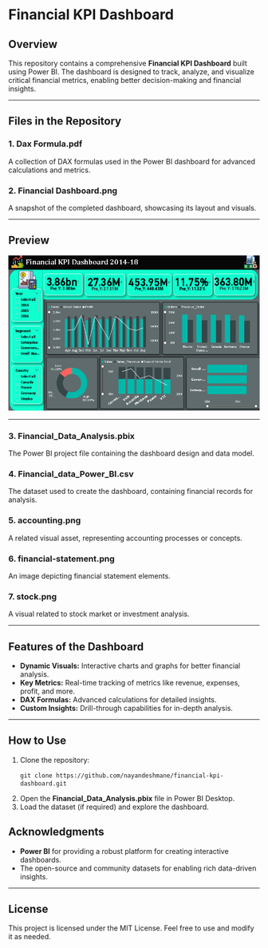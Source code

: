 
  <h1>Financial KPI Dashboard</h1>

  <h2>Overview</h2>
    <p>This repository contains a comprehensive <strong>Financial KPI Dashboard</strong> built using Power BI. The dashboard is designed to track, analyze, and visualize critical financial metrics, enabling better decision-making and financial insights.</p>
    <hr>
    <h2>Files in the Repository</h2>
    <h3>1. Dax Formula.pdf</h3>
    <p>A collection of DAX formulas used in the Power BI dashboard for advanced calculations and metrics.</p>
    <h3>2. Financial Dashboard.png</h3>
    <p>A snapshot of the completed dashboard, showcasing its layout and visuals.</p>
    <hr>
    <h2>Preview</h2>
    <img src="Financial Dashboard.png" alt="Financial Dashboard" style="max-width:100%; height:auto;">
    <hr>
    <h3>3. Financial_Data_Analysis.pbix</h3>
    <p>The Power BI project file containing the dashboard design and data model.</p>
    <h3>4. Financial_data_Power_BI.csv</h3>
    <p>The dataset used to create the dashboard, containing financial records for analysis.</p>
    <h3>5. accounting.png</h3>
    <p>A related visual asset, representing accounting processes or concepts.</p>
    <h3>6. financial-statement.png</h3>
    <p>An image depicting financial statement elements.</p>
    <h3>7. stock.png</h3>
    <p>A visual related to stock market or investment analysis.</p>
    <hr>

<h2>Features of the Dashboard</h2>
    <ul>
        <li><strong>Dynamic Visuals:</strong> Interactive charts and graphs for better financial analysis.</li>
        <li><strong>Key Metrics:</strong> Real-time tracking of metrics like revenue, expenses, profit, and more.</li>
        <li><strong>DAX Formulas:</strong> Advanced calculations for detailed insights.</li>
        <li><strong>Custom Insights:</strong> Drill-through capabilities for in-depth analysis.</li>
    </ul>
    <hr>
    <h2>How to Use</h2>
    <ol>
        <li>Clone the repository:
            <pre><code>git clone https://github.com/nayandeshmane/financial-kpi-dashboard.git</code></pre>
        </li>
        <li>Open the <strong>Financial_Data_Analysis.pbix</strong> file in Power BI Desktop.</li>
        <li>Load the dataset (if required) and explore the dashboard.</li>
    </ol>
    
  <h2>Acknowledgments</h2>
    <ul>
        <li><strong>Power BI</strong> for providing a robust platform for creating interactive dashboards.</li>
        <li>The open-source and community datasets for enabling rich data-driven insights.</li>
    </ul>
    <hr>
    <h2>License</h2>
    <p>This project is licensed under the MIT License. Feel free to use and modify it as needed.</p>

